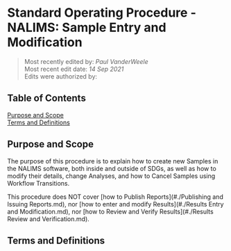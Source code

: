# Standard Operating Procedure - NALIMS: Sample Entry and Modification

>Most recently edited by: *Paul VanderWeele*  
>Most recent edit date: *14 Sep 2021*  
>Edits were authorized by:  

## Table of Contents

[Purpose and Scope](#purpose-and-scope)  
[Terms and Definitions](#terms-and-definitions)  

## Purpose and Scope

The purpose of this procedure is to explain how to create new Samples in the NALIMS software, both inside and outside of SDGs, as well as how to modify their details, change Analyses, and how to Cancel Samples using Workflow Transitions.

This procedure does NOT cover [how to Publish Reports](#./Publishing and Issuing Reports.md), nor [how to enter and modify Results](#./Results Entry and Modification.md), nor [how to Review and Verify Results](#./Results Review and Verification.md).

## Terms and Definitions
